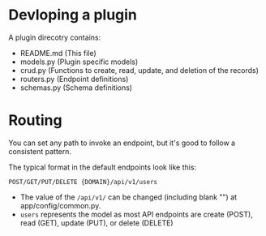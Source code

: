 # Devloping a plugin

A plugin direcotry contains:
- README.md (This file)
- models.py (Plugin specific models)
- crud.py (Functions to create, read, update, and deletion of the records)
- routers.py (Endpoint definitions)
- schemas.py (Schema definitions)

# Routing

You can set any path to invoke an endpoint, but it's good to follow a consistent pattern.

The typical format in the default endpoints look like this:

```
POST/GET/PUT/DELETE {DOMAIN}/api/v1/users
```

- The value of the `/api/v1/` can be changed (including blank "") at app/config/common.py.
- `users` represents the model as most API endpoints are create (POST), read (GET), update (PUT), or delete (DELETE)
